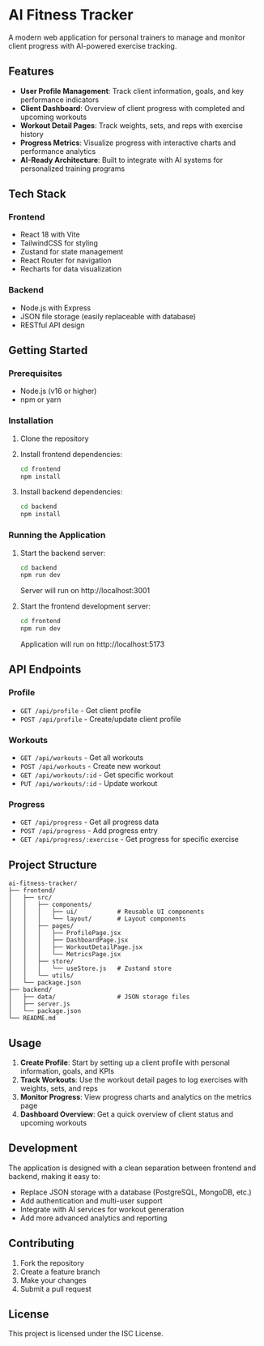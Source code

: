 # AI Fitness Tracker

A modern web application for personal trainers to manage and monitor client progress with AI-powered exercise tracking.

## Features

- **User Profile Management**: Track client information, goals, and key performance indicators
- **Client Dashboard**: Overview of client progress with completed and upcoming workouts
- **Workout Detail Pages**: Track weights, sets, and reps with exercise history
- **Progress Metrics**: Visualize progress with interactive charts and performance analytics
- **AI-Ready Architecture**: Built to integrate with AI systems for personalized training programs

## Tech Stack

### Frontend
- React 18 with Vite
- TailwindCSS for styling
- Zustand for state management
- React Router for navigation
- Recharts for data visualization

### Backend
- Node.js with Express
- JSON file storage (easily replaceable with database)
- RESTful API design

## Getting Started

### Prerequisites
- Node.js (v16 or higher)
- npm or yarn

### Installation

1. Clone the repository
2. Install frontend dependencies:
   ```bash
   cd frontend
   npm install
   ```

3. Install backend dependencies:
   ```bash
   cd backend
   npm install
   ```

### Running the Application

1. Start the backend server:
   ```bash
   cd backend
   npm run dev
   ```
   Server will run on http://localhost:3001

2. Start the frontend development server:
   ```bash
   cd frontend
   npm run dev
   ```
   Application will run on http://localhost:5173

## API Endpoints

### Profile
- `GET /api/profile` - Get client profile
- `POST /api/profile` - Create/update client profile

### Workouts
- `GET /api/workouts` - Get all workouts
- `POST /api/workouts` - Create new workout
- `GET /api/workouts/:id` - Get specific workout
- `PUT /api/workouts/:id` - Update workout

### Progress
- `GET /api/progress` - Get all progress data
- `POST /api/progress` - Add progress entry
- `GET /api/progress/:exercise` - Get progress for specific exercise

## Project Structure

```
ai-fitness-tracker/
├── frontend/
│   ├── src/
│   │   ├── components/
│   │   │   ├── ui/           # Reusable UI components
│   │   │   └── layout/       # Layout components
│   │   ├── pages/
│   │   │   ├── ProfilePage.jsx
│   │   │   ├── DashboardPage.jsx
│   │   │   ├── WorkoutDetailPage.jsx
│   │   │   └── MetricsPage.jsx
│   │   ├── store/
│   │   │   └── useStore.js   # Zustand store
│   │   └── utils/
│   └── package.json
├── backend/
│   ├── data/                 # JSON storage files
│   ├── server.js
│   └── package.json
└── README.md
```

## Usage

1. **Create Profile**: Start by setting up a client profile with personal information, goals, and KPIs
2. **Track Workouts**: Use the workout detail pages to log exercises with weights, sets, and reps
3. **Monitor Progress**: View progress charts and analytics on the metrics page
4. **Dashboard Overview**: Get a quick overview of client status and upcoming workouts

## Development

The application is designed with a clean separation between frontend and backend, making it easy to:
- Replace JSON storage with a database (PostgreSQL, MongoDB, etc.)
- Add authentication and multi-user support
- Integrate with AI services for workout generation
- Add more advanced analytics and reporting

## Contributing

1. Fork the repository
2. Create a feature branch
3. Make your changes
4. Submit a pull request

## License

This project is licensed under the ISC License.